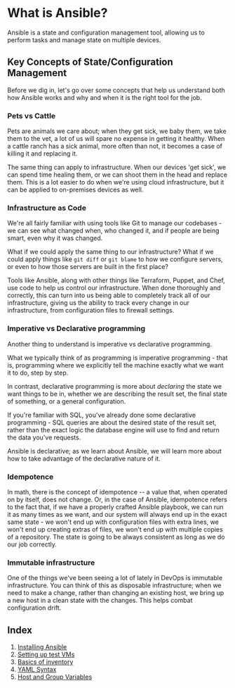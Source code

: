 # What is Ansible?
Ansible is a state and configuration management tool, allowing us to perform tasks and manage state on multiple devices.

## Key Concepts of State/Configuration Management
Before we dig in, let's go over some concepts that help us understand both how Ansible works and why and when it is 
the right tool for the job.
### Pets vs Cattle
Pets are animals we care about; when they get sick, we baby them, we take them to the vet, a lot of us will spare no
expense in getting it healthy.  When a cattle ranch has a sick animal, more often than not, it becomes a case of killing
it and replacing it.

The same thing can apply to infrastructure.  When our devices 'get sick', we can spend time healing them, or we can
shoot them in the head and replace them.  This is a lot easier to do when we're using cloud infrastructure, but it can
be applied to on-premises devices as well.

### Infrastructure as Code
We're all fairly familiar with using tools like Git to manage our codebases - we can see what changed when, who changed
it, and if people are being smart, even why it was changed.

What if we could apply the same thing to our infrastructure?  What if we could apply things like `git diff` or `git
blame` to how we configure servers, or even to how those servers are built in the first place?

Tools like Ansible, along with other things like Terraform, Puppet, and Chef, use code to help us control our
infrastructure.  When done thoroughly and correctly, this can turn into us being able to completely track all of our
infrastructure, giving us the ability to track every change in our infrastructure, from configuration files to firewall
settings.

### Imperative vs Declarative programming
Another thing to understand is imperative vs declarative programming.

What we typically think of as programming is imperative programming - that is, programming where we explicitly
tell the machine exactly what we want it to do, step by step.

In contrast, declarative programming is more about *declaring* the state we want things to be in, whether we are
describing the result set, the final state of something, or a general configuration.

If you're familiar with SQL, you've already done some declarative programming - SQL queries are about the desired state
of the result set, rather than the exact logic the database engine will use to find and return the data you've
requests.

Ansible is declarative; as we learn about Ansible, we will learn more about how to take advantage of the declarative
nature of it.

### Idempotence
In math, there is the concept of idempotence -- a value that, when operated on by itself, does not change.  Or, in the
case of Ansible, idempotence refers to the fact that, if we have a properly crafted Ansible playbook, we can run it
as many times as we want, and our system will always end up in the exact same state - we won't end up with
configuration files with extra lines, we won't end up creating extras of files, we won't end up with multiple copies
of a repository.  The state is going to be always consistent as long as we do our job correctly.

### Immutable infrastructure
One of the things we've been seeing a lot of lately in DevOps is immutable infrastructure.  You can think of this as
disposable infrastructure; when we need to make a change, rather than changing an existing host, we bring up a new
host in a clean state with the changes.  This helps combat configuration drift.

## Index
1. [Installing Ansible](01-installing-ansible.md)
1. [Setting up test VMs](02-setting-up-test-vms.md)
1. [Basics of inventory](03-basics-of-inventory.md)
1. [YAML Syntax](04-yaml-syntax.md)
1. [Host and Group Variables](05-host-and-groups-vars.md)